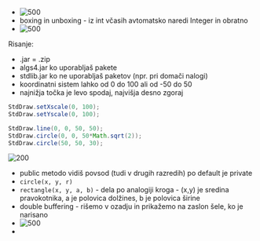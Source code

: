- ![500](Pasted%20image%2020240403083957.png)
- boxing in unboxing - iz int včasih avtomatsko naredi Integer in obratno
- ![500](Pasted%20image%2020240403084130.png)

Risanje:
- .jar = .zip
- algs4.jar ko uporabljaš pakete
- stdlib.jar ko ne uporabljaš paketov (npr. pri domači nalogi)
- koordinatni sistem lahko od 0 do 100 ali od -50 do 50
- najnižja točka je levo spodaj, najvišja desno zgoraj

```java
StdDraw.setXscale(0, 100);
StdDraw.setYscale(0, 100);

StdDraw.line(0, 0, 50, 50);
StdDraw.circle(0, 0, 50*Math.sqrt(2));
StdDraw.circle(50, 50, 30);
```
![200](Pasted%20image%2020240403092537.png)

- public metodo vidiš povsod (tudi v drugih razredih) po default je private
- `circle(x, y, r)`
- `rectangle(x, y, a, b)` - dela po analogiji kroga - (x,y) je sredina pravokotnika, a je polovica dolžines, b je polovica širine
- double buffering - rišemo v ozadju in prikažemo na zaslon šele, ko je narisano
- ![500](Pasted%20image%2020240403102202.png)
- 